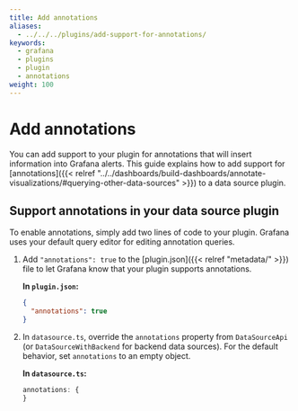 ```yaml
---
title: Add annotations
aliases:
  - ../../../plugins/add-support-for-annotations/
keywords:
  - grafana
  - plugins
  - plugin
  - annotations
weight: 100
---
```


# Add annotations

You can add support to your plugin for annotations that will insert information into Grafana alerts. This guide explains how to add support for [annotations]({{< relref "../../dashboards/build-dashboards/annotate-visualizations/#querying-other-data-sources" >}}) to a data source plugin.

## Support annotations in your data source plugin

To enable annotations, simply add two lines of code to your plugin. Grafana uses your default query editor for editing annotation queries.

1. Add `"annotations": true` to the [plugin.json]({{< relref "metadata/" >}}) file to let Grafana know that your plugin supports annotations.

   **In `plugin.json`:**

   ```json
   {
     "annotations": true
   }
   ```

2. In `datasource.ts`, override the `annotations` property from `DataSourceApi` (or `DataSourceWithBackend` for backend data sources). For the default behavior, set `annotations` to an empty object.

   **In `datasource.ts`:**

   ```ts
   annotations: {
   }
   ```
